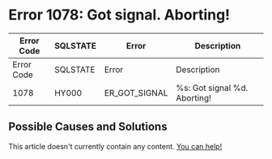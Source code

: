 
# Error 1078: Got signal. Aborting!


| Error Code | SQLSTATE | Error | Description |
| --- | --- | --- | --- |
| Error Code | SQLSTATE | Error | Description |
| 1078 | HY000 | ER_GOT_SIGNAL | %s: Got signal %d. Aborting! |




## Possible Causes and Solutions


This article doesn't currently contain any content. [You can help!](/en/writing-and-editing-knowledge-base-articles/)

